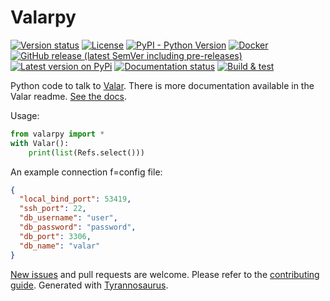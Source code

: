 # Valarpy

[![Version status](https://img.shields.io/pypi/status/valarpy)](https://pypi.org/project/valarpy/)
[![License](https://img.shields.io/badge/License-Apache%202.0-blue.svg)](https://opensource.org/licenses/Apache-2.0)
[![PyPI - Python Version](https://img.shields.io/pypi/pyversions/valarpy)](https://pypi.org/project/valarpy/)
[![Docker](https://img.shields.io/docker/v/dmyersturnbull/valarpy?color=green&label=DockerHub)](https://hub.docker.com/repository/docker/dmyersturnbull/valarpy)
[![GitHub release (latest SemVer including pre-releases)](https://img.shields.io/github/v/release/dmyersturnbull/valarpy?include_prereleases&label=GitHub)](https://github.com/dmyersturnbull/valarpy/releases)
[![Latest version on PyPi](https://badge.fury.io/py/valarpy.svg)](https://pypi.org/project/valarpy/)
[![Documentation status](https://readthedocs.org/projects/valarpy/badge/?version=latest&style=flat-square)](https://valarpy.readthedocs.io/en/stable/)
[![Build & test](https://github.com/dmyersturnbull/valarpy/workflows/Build%20&%20test/badge.svg)](https://github.com/dmyersturnbull/valarpy/actions)

Python code to talk to [Valar](https://github.com/dmyersturnbull/valar).
There is more documentation available in the Valar readme.
[See the docs](https://valarpy.readthedocs.io/en/stable/).

Usage:

```python
from valarpy import *
with Valar():
    print(list(Refs.select()))
```

An example connection f=config file:

```json
{
  "local_bind_port": 53419,
  "ssh_port": 22,
  "db_username": "user",
  "db_password": "password",
  "db_port": 3306,
  "db_name": "valar"
}

```

[New issues](https://github.com/dmyersturnbull/valarpy/issues) and pull requests are welcome.
Please refer to the [contributing guide](https://github.com/dmyersturnbull/valarpy/blob/master/CONTRIBUTING.md).
Generated with [Tyrannosaurus](https://github.com/dmyersturnbull/tyrannosaurus).

